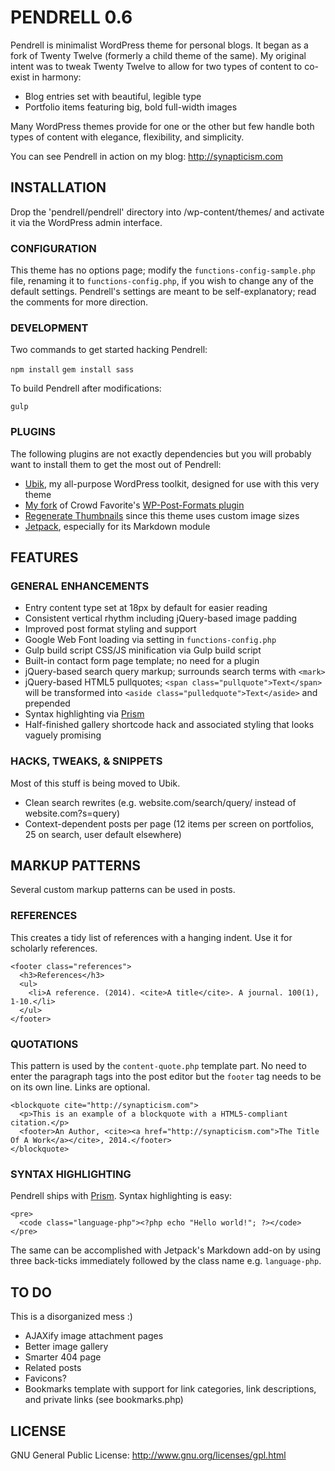 # PENDRELL 0.6

Pendrell is minimalist WordPress theme for personal blogs. It began as a fork of Twenty Twelve (formerly a child theme of the same). My original intent was to tweak Twenty Twelve to allow for two types of content to co-exist in harmony:

* Blog entries set with beautiful, legible type
* Portfolio items featuring big, bold full-width images

Many WordPress themes provide for one or the other but few handle both types of content with elegance, flexibility, and simplicity.

You can see Pendrell in action on my blog: http://synapticism.com



## INSTALLATION

Drop the 'pendrell/pendrell' directory into /wp-content/themes/ and activate it via the WordPress admin interface.


### CONFIGURATION

This theme has no options page; modify the `functions-config-sample.php` file, renaming it to `functions-config.php`, if you wish to change any of the default settings. Pendrell's settings are meant to be self-explanatory; read the comments for more direction.


### DEVELOPMENT

Two commands to get started hacking Pendrell:

`npm install`
`gem install sass`

To build Pendrell after modifications:

`gulp`


### PLUGINS

The following plugins are not exactly dependencies but you will probably want to install them to get the most out of Pendrell:

* [Ubik](https://github.com/synapticism/ubik), my all-purpose WordPress toolkit, designed for use with this very theme
* [My fork](https://github.com/synapticism/wp-post-formats) of Crowd Favorite's [WP-Post-Formats plugin](https://github.com/crowdfavorite/wp-post-formats)
* [Regenerate Thumbnails](http://wordpress.org/extend/plugins/regenerate-thumbnails/) since this theme uses custom image sizes
* [Jetpack](https://github.com/Automattic/jetpack), especially for its Markdown module



## FEATURES

### GENERAL ENHANCEMENTS

* Entry content type set at 18px by default for easier reading
* Consistent vertical rhythm including jQuery-based image padding
* Improved post format styling and support
* Google Web Font loading via setting in `functions-config.php`
* Gulp build script CSS/JS minification via Gulp build script
* Built-in contact form page template; no need for a plugin
* jQuery-based search query markup; surrounds search terms with `<mark>`
* jQuery-based HTML5 pullquotes; `<span class="pullquote">Text</span>` will be transformed into `<aside class="pulledquote">Text</aside>` and prepended
* Syntax highlighting via [Prism](http://prismjs.com)
* Half-finished gallery shortcode hack and associated styling that looks vaguely promising


### HACKS, TWEAKS, & SNIPPETS

Most of this stuff is being moved to Ubik.

* Clean search rewrites (e.g. website.com/search/query/ instead of website.com?s=query)
* Context-dependent posts per page (12 items per screen on portfolios, 25 on search, user default elsewhere)



## MARKUP PATTERNS

Several custom markup patterns can be used in posts.


### REFERENCES

This creates a tidy list of references with a hanging indent. Use it for scholarly references.

```
<footer class="references">
  <h3>References</h3>
  <ul>
    <li>A reference. (2014). <cite>A title</cite>. A journal. 100(1), 1-10.</li>
  </ul>
</footer>
```


### QUOTATIONS

This pattern is used by the `content-quote.php` template part. No need to enter the paragraph tags into the post editor but the `footer` tag needs to be on its own line. Links are optional.

```
<blockquote cite="http://synapticism.com">
  <p>This is an example of a blockquote with a HTML5-compliant citation.</p>
  <footer>An Author, <cite><a href="http://synapticism.com">The Title Of A Work</a></cite>, 2014.</footer>
</blockquote>
```



### SYNTAX HIGHLIGHTING

Pendrell ships with [Prism](http://prismjs.com/). Syntax highlighting is easy:

```
<pre>
  <code class="language-php"><?php echo "Hello world!"; ?></code>
</pre>
```

The same can be accomplished with Jetpack's Markdown add-on by using three back-ticks immediately followed by the class name e.g. `language-php`.



## TO DO

This is a disorganized mess :)

* AJAXify image attachment pages
* Better image gallery
* Smarter 404 page
* Related posts
* Favicons?
* Bookmarks template with support for link categories, link descriptions, and private links (see bookmarks.php)



## LICENSE

GNU General Public License: http://www.gnu.org/licenses/gpl.html
